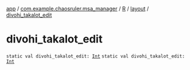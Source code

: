 [app](../../../index.md) / [com.example.chaosruler.msa_manager](../../index.md) / [R](../index.md) / [layout](index.md) / [divohi_takalot_edit](.)

# divohi_takalot_edit

`static val divohi_takalot_edit: `[`Int`](https://kotlinlang.org/api/latest/jvm/stdlib/kotlin/-int/index.html)
`static val divohi_takalot_edit: `[`Int`](https://kotlinlang.org/api/latest/jvm/stdlib/kotlin/-int/index.html)